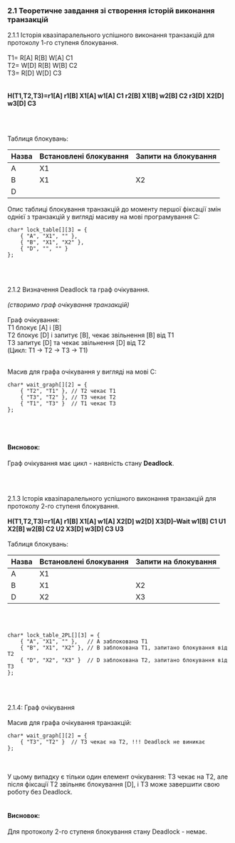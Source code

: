 ### 2.1 Теоретичне завдання зі створення історій виконання транзакцій

2.1.1 Історія квазіпаралельного успішного виконання транзакцій для протоколу 1-го ступеня блокування.
</br></br>
T1= R[A] R[B] W[A] C1</br>
T2= W[D] R[B] W[B] C2</br>
T3= R[D] W[D] C3</br>
</br></br>
**H(T1,T2,T3)=r1[A] r1[B] X1[A] w1[A] C1 r2[B] X1[B] w2[B] C2 r3[D] X2[D] w3[D] C3**

</br></br>

Таблиця блокувань:

| Назва         | Встановлені блокування        |          Запити на блокування |
|---------------|-------------------------------|-------------------------------|
| A             | X1                            |                               |
| B             | X1                            | X2                            |
| D             |                               |                               |



Опис таблиці блокування транзакцій до моменту першої фіксації змін однієї з транзакцій у вигляді масиву на мові програмування С:

```
char* lock_table[][3] = {
    { "A", "X1", "" },
    { "B", "X1", "X2" },
    { "D", "", "" }
};
```
</br></br>

2.1.2 Визначення Deadlock та граф очікування.
</br></br>
*(створимо граф очікування транзакцій)*
</br></br>
Граф очікування:</br>
T1 блокує [A] і [B]</br>
T2 блокує [D] і запитує [B], чекає звільнення [B] від T1</br>
T3 запитує [D] та чекає звільнення [D] від T2</br>
(Цикл: T1 → T2 → T3 → T1)
</br></br>

Масив для графа очікування у вигляді на мові С:

```
char* wait_graph[][2] = {
    { "T2", "T1" }, // T2 чекає T1
    { "T3", "T2" }, // T3 чекає T2
    { "T1", "T3" }  // T1 чекає T3
};
```
</br></br>
#### Висновок:
Граф очікування має цикл - наявність стану **Deadlock**. 

</br></br>

2.1.3 Історія квазіпаралельного успішного виконання транзакцій для протоколу 2-го ступеня блокування.
</br></br>
**H(T1,T2,T3)=r1[A] r1[B] X1[A] w1[A] X2[D] w2[D] X3[D]–Wait w1[B] C1 U1 X2[B] w2[B] C2 U2 X3[D] w3[D] C3 U3**
</br></br>
Таблиця блокувань:

| Назва         | Встановлені блокування        |          Запити на блокування |
|---------------|-------------------------------|-------------------------------|
| A             | X1                            |                               |
| B             | X1                            | X2                            |
| D             | X2                            | X3                            |
</br></br>
```
char* lock_table_2PL[][3] = {
    { "A", "X1", "" },   // A заблокована T1
    { "B", "X1", "X2" }, // B заблокована T1, запитано блокування від T2
    { "D", "X2", "X3" }  // D заблокована T2, запитано блокування від T3
};
```
</br></br>

2.1.4: Граф очікування
</br></br>
Масив для графа очікування транзакцій:

```
char* wait_graph[][2] = {
    { "T3", "T2" }  // T3 чекає на T2, !!! Deadlock не виникає
};
```
</br></br>
У цьому випадку є тільки один елемент очікування: T3 чекає на T2, але після фіксації T2 звільняє блокування [D], і T3 може завершити свою роботу без Deadlock.
</br></br>
#### Висновок:
Для протоколу 2-го ступеня блокування стану Deadlock - немає.</br></br>
</br></br></br></br>



